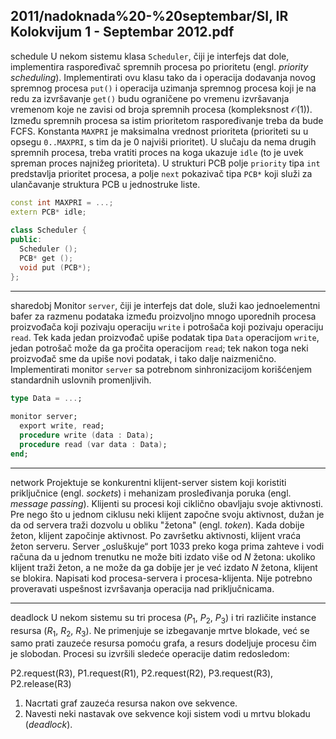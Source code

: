 2011/nadoknada%20-%20septembar/SI, IR Kolokvijum 1 - Septembar 2012.pdf
--------------------------------------------------------------------------------
schedule
U  nekom  sistemu  klasa `Scheduler`,  čiji  je  interfejs  dat  dole,  implementira  raspoređivač spremnih procesa po prioritetu (engl. *priority scheduling*). Implementirati ovu klasu tako da i operacija  dodavanja  novog  spremnog  procesa `put()` i  operacija  uzimanja  spremnog  procesa koji je na redu za izvršavanje `get()` budu ograničene po vremenu izvršavanja vremenom koje ne zavisi od broja spremnih procesa (kompleksnost $\mathcal{O}(1)$). Između spremnih procesa sa istim prioritetom raspoređivanje treba da bude FCFS. Konstanta `MAXPRI` je  maksimalna  vrednost prioriteta (prioriteti su u opsegu `0..MAXPRI`, s tim da je 0 najviši prioritet). U slučaju da nema drugih spremnih procesa, treba vratiti proces na koga ukazuje `idle` (to je uvek spreman proces najnižeg prioriteta). U  strukturi PCB polje `priority` tipa `int` predstavlja  prioritet procesa,  a polje `next` pokazivač tipa `PCB*` koji služi za ulančavanje struktura PCB u jednostruke liste. 
```cpp
const int MAXPRI = ...; 
extern PCB* idle; 
 
class Scheduler { 
public:  
  Scheduler (); 
  PCB* get (); 
  void put (PCB*); 
}; 
```

--------------------------------------------------------------------------------
sharedobj
Monitor `server`, čiji je interfejs dat dole, služi kao jednoelementni bafer za razmenu podataka između proizvoljno mnogo uporednih procesa proizvođača koji pozivaju operaciju `write` i potrošača koji pozivaju operaciju `read`.  Tek  kada  jedan proizvođač upiše podatak tipa `Data` operacijom `write`, jedan potrošač može da ga pročita operacijom `read`;  tek  nakon  toga neki proizvođač  sme  da  upiše  novi  podatak,  i  tako  dalje  naizmenično.  Implementirati  monitor `server` sa potrebnom sinhronizacijom korišćenjem standardnih uslovnih promenljivih. 
```ada
type Data = ...; 
 
monitor server; 
  export write, read; 
  procedure write (data : Data); 
  procedure read (var data : Data); 
end; 
```

--------------------------------------------------------------------------------
network
Projektuje  se  konkurentni  klijent-server  sistem  koji  koristiti  priključnice  (engl. *sockets*)  i mehanizam prosleđivanja poruka (engl. *message passing*). Klijenti su procesi koji ciklično obavljaju svoje aktivnosti. Pre nego što u jednom ciklusu neki klijent započne svoju aktivnost, dužan je da od servera traži dozvolu u obliku "žetona" (engl. *token*). Kada dobije žeton, klijent započinje aktivnost. Po završetku aktivnosti, klijent vraća žeton serveru. Server „osluškuje“ port  1033  preko  koga  prima  zahteve  i vodi računa da u jednom trenutku ne može biti izdato više od $N$ žetona: ukoliko klijent traži žeton, a ne može da ga dobije jer je već izdato $N$ žetona,  klijent  se  blokira.  Napisati kod  procesa-servera  i  procesa-klijenta.  Nije  potrebno proveravati uspešnost izvršavanja operacija nad priključnicama. 

--------------------------------------------------------------------------------
deadlock
U  nekom  sistemu  su  tri  procesa  ($P_1$, $P_2$, $P_3$) i tri različite instance resursa ($R_1$, $R_2$, $R_3$). Ne 
primenjuje se izbegavanje mrtve blokade, već se samo prati zauzeće resursa pomoću grafa, a 
resurs  dodeljuje  procesu  čim  je  slobodan.   Procesi  su  izvršili  sledeće  operacije   datim 
redosledom: 

P2.request(R3), P1.request(R1), P2.request(R2), P3.request(R3), P2.release(R3) 

1. Nacrtati graf zauzeća resursa nakon ove sekvence. 
2. Navesti neki nastavak ove sekvence koji sistem vodi u mrtvu blokadu (*deadlock*). 
